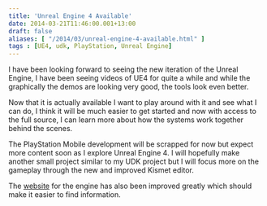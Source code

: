 ```yaml
---
title: 'Unreal Engine 4 Available'
date: 2014-03-21T11:46:00.001+13:00
draft: false
aliases: [ "/2014/03/unreal-engine-4-available.html" ]
tags : [UE4, udk, PlayStation, Unreal Engine]
---
```


I have been looking forward to seeing the new iteration of the Unreal Engine, I have been seeing videos of UE4 for quite a while and while the graphically the demos are looking very good, the tools look even better.  
  
Now that it is actually available I want to play around with it and see what I can do, I think it will be much easier to get started and now with access to the full source, I can learn more about how the systems work together behind the scenes.  
  
The PlayStation Mobile development will be scrapped for now but expect more content soon as I explore Unreal Engine 4. I will hopefully make another small project similar to my UDK project but I will focus more on the gameplay through the new and improved Kismet editor.  
  
The [website](https://www.unrealengine.com/) for the engine has also been improved greatly which should make it easier to find information.